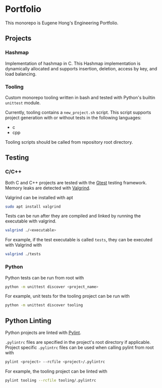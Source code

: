 # Portfolio

This monorepo is Eugene Hong's Engineering Portfolio.

## Projects

### Hashmap
Implementation of hashmap in C.
This Hashmap implementation is dynamically allocated and supports insertion, deletion, access by key, and load balancing.


### Tooling
Custom monorepo tooling written in bash and tested with Python's builtin `unittest` module.

Currently, tooling contains a `new_project.sh` script. This script supports project generation with or without tests in the following languages:
- c
- cpp

Tooling scripts should be called from repository root directory.

## Testing

### C/C++
Both C and C++ projects are tested with the [Gtest](https://github.com/google/googletest) testing framework.
Memory leaks are detected with [Valgrind](https://valgrind.org/).

Valgrind can be installed with apt
```bash
sudo apt install valgrind
```

Tests can be run after they are compiled and linked by running the executable with valgrind.
```bash
valgrind ./<executable>
```

For example, if the test executable is called `tests`, they can be executed with Valgrind with
```bash
valgrind ./tests
```

### Python
Python tests can be run from root with
```bash
python -m unittest discover <project_name>
```

For example, unit tests for the tooling project can be run with
```bash
python -m unittest discover tooling
```

## Python Linting
Python projects are linted with [Pylint](https://pypi.org/project/pylint/).

`.pylintrc` files are specified in the project's root directory if applicable. Project specific `.pylintrc` files can be used when calling pylint from root with
```bash
pylint <project> --rcfile <project>/.pylintrc
```

For example, the tooling project can be linted with
```bash
pylint tooling --rcfile tooling/.pylintrc
```

